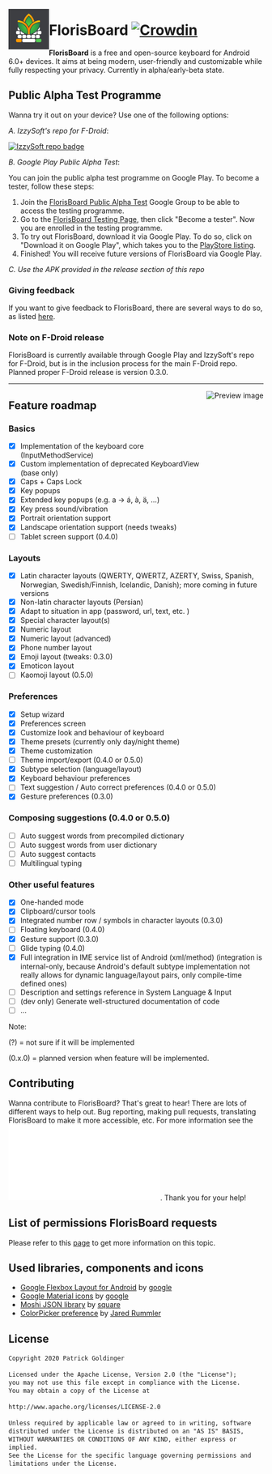<img align="left" width="80" height="80"
src="fastlane/metadata/android/en-US/images/icon.png" alt="App icon">

# FlorisBoard [![Crowdin](https://badges.crowdin.net/florisboard/localized.svg)](https://crowdin.florisboard.patrickgold.dev)

**FlorisBoard** is a free and open-source keyboard for Android 6.0+
devices. It aims at being modern, user-friendly and customizable while
fully respecting your privacy. Currently in alpha/early-beta state.

## Public Alpha Test Programme
Wanna try it out on your device? Use one of the following options:

_A. IzzySoft's repo for F-Droid_:

[<img src="https://gitlab.com/IzzyOnDroid/repo/-/raw/master/assets/IzzyOnDroid.png" height="64" alt="IzzySoft repo badge">](https://apt.izzysoft.de/fdroid/index/apk/dev.patrickgold.florisboard)

_B. Google Play Public Alpha Test_:

You can join the public alpha test programme on Google Play. To become a
tester, follow these steps:
1. Join the
   [FlorisBoard Public Alpha Test](https://groups.google.com/g/florisboard-public-alpha-test)
   Google Group to be able to access the testing programme.
2. Go to the
   [FlorisBoard Testing Page](https://play.google.com/apps/testing/dev.patrickgold.florisboard),
   then click "Become a tester". Now you are enrolled in the testing
   programme.
3. To try out FlorisBoard, download it via Google Play. To do so, click
   on "Download it on Google Play", which takes you to the [PlayStore
   listing](https://play.google.com/store/apps/details?id=dev.patrickgold.florisboard).
4. Finished! You will receive future versions of FlorisBoard via Google
   Play.

_C. Use the APK provided in the release section of this repo_

### Giving feedback
If you want to give feedback to FlorisBoard, there are several ways to
do so, as listed [here](CONTRIBUTING.md#giving-general-feedback).

### Note on F-Droid release
FlorisBoard is currently available through Google Play and IzzySoft's
repo for F-Droid, but is in the inclusion process for the main F-Droid
repo. Planned proper F-Droid release is version 0.3.0.

---

<img align="right" height="256"
src="https://patrickgold.dev/media/previews/florisboard-preview-day.png"
alt="Preview image">

## Feature roadmap

### Basics
* [x] Implementation of the keyboard core (InputMethodService)
* [x] Custom implementation of deprecated KeyboardView (base only)
* [x] Caps + Caps Lock
* [x] Key popups
* [x] Extended key popups (e.g. a -> á, à, ä, ...)
* [x] Key press sound/vibration
* [x] Portrait orientation support
* [x] Landscape orientation support (needs tweaks)
* [ ] Tablet screen support (0.4.0)

### Layouts
* [x] Latin character layouts (QWERTY, QWERTZ, AZERTY, Swiss, Spanish,
      Norwegian, Swedish/Finnish, Icelandic, Danish); more coming in
      future versions
* [x] Non-latin character layouts (Persian)
* [x] Adapt to situation in app (password, url, text, etc. )
* [x] Special character layout(s)
* [x] Numeric layout
* [x] Numeric layout (advanced)
* [x] Phone number layout
* [x] Emoji layout (tweaks: 0.3.0)
* [x] Emoticon layout
* [ ] Kaomoji layout (0.5.0)

### Preferences
* [x] Setup wizard
* [x] Preferences screen
* [x] Customize look and behaviour of keyboard
* [x] Theme presets (currently only day/night theme)
* [x] Theme customization
* [ ] Theme import/export (0.4.0 or 0.5.0)
* [x] Subtype selection (language/layout)
* [x] Keyboard behaviour preferences
* [ ] Text suggestion / Auto correct preferences (0.4.0 or 0.5.0)
* [x] Gesture preferences (0.3.0)

### Composing suggestions (0.4.0 or 0.5.0)
* [ ] Auto suggest words from precompiled dictionary
* [ ] Auto suggest words from user dictionary
* [ ] Auto suggest contacts
* [ ] Multilingual typing

### Other useful features
* [x] One-handed mode
* [x] Clipboard/cursor tools
* [x] Integrated number row / symbols in character layouts (0.3.0)
* [ ] Floating keyboard (0.4.0)
* [x] Gesture support (0.3.0)
* [ ] Glide typing (0.4.0)
* [x] Full integration in IME service list of Android (xml/method)
      (integration is internal-only, because Android's default subtype
      implementation not really allows for dynamic language/layout
      pairs, only compile-time defined ones)
* [ ] Description and settings reference in System Language & Input
* [ ] (dev only) Generate well-structured documentation of code
* [ ] ...

Note:

(?) = not sure if it will be implemented

(0.x.0) = planned version when feature will be implemented.

## Contributing
Wanna contribute to FlorisBoard? That's great to hear! There are lots of
different ways to help out. Bug reporting, making pull requests,
translating FlorisBoard to make it more accessible, etc. For more
information see the ![contributing guidelines](CONTRIBUTING.md). Thank
you for your help!

## List of permissions FlorisBoard requests
Please refer to this [page](https://github.com/florisboard/florisboard/wiki/List-of-permissions-FlorisBoard-requests)
to get more information on this topic.

## Used libraries, components and icons
* [Google Flexbox Layout for Android](https://github.com/google/flexbox-layout)
  by [google](https://github.com/google)
* [Google Material icons](https://github.com/google/material-design-icons) by
  [google](https://github.com/google)
* [Moshi JSON library](https://github.com/square/moshi) by
  [square](https://github.com/square)
* [ColorPicker preference](https://github.com/jaredrummler/ColorPicker) by
  [Jared Rummler](https://github.com/jaredrummler)

## License
```
Copyright 2020 Patrick Goldinger

Licensed under the Apache License, Version 2.0 (the "License");
you may not use this file except in compliance with the License.
You may obtain a copy of the License at

http://www.apache.org/licenses/LICENSE-2.0

Unless required by applicable law or agreed to in writing, software
distributed under the License is distributed on an "AS IS" BASIS,
WITHOUT WARRANTIES OR CONDITIONS OF ANY KIND, either express or implied.
See the License for the specific language governing permissions and
limitations under the License.
```
